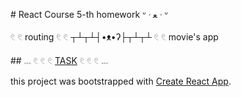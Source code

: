 # React Course 5-th homework ᐡ ᐧ ﻌ ᐧ ᐡ

𓏲 𓏲 routing 𓏲 𓏲 ┬┴┬┴┤•ᴥ•ʔ├┬┴┬┴ 𓏲 𓏲 movie's app

## 𓏧 𓏲 𓏲 𓏲 [TASK](https://github.com/goitacademy/react-homework/tree/master/homework-04) 𓏲 𓏲 𓏲 𓏧

this project was bootstrapped with [Create React App](https://github.com/facebook/create-react-app).

